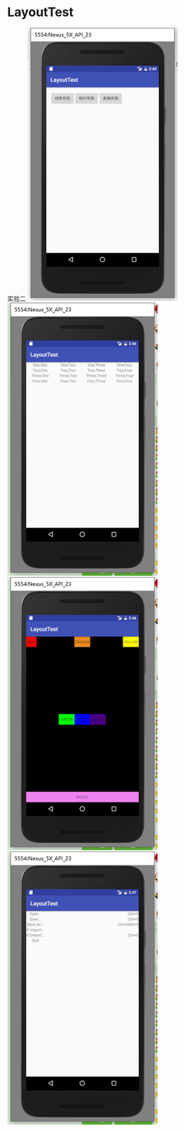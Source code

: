 # LayoutTest
实验二
![image](https://github.com/JiangDongshuo/LayoutTest/raw/master/app/src/main/res/mipmap-hdpi/index.png)
![image](https://github.com/JiangDongshuo/LayoutTest/raw/master/app/src/main/res/mipmap-mdpi/linear.png)
![image](https://github.com/JiangDongshuo/LayoutTest/raw/master/app/src/main/res/mipmap-mdpi/relative.png)
![image](https://github.com/JiangDongshuo/LayoutTest/raw/master/app/src/main/res/mipmap-mdpi/table.png)
